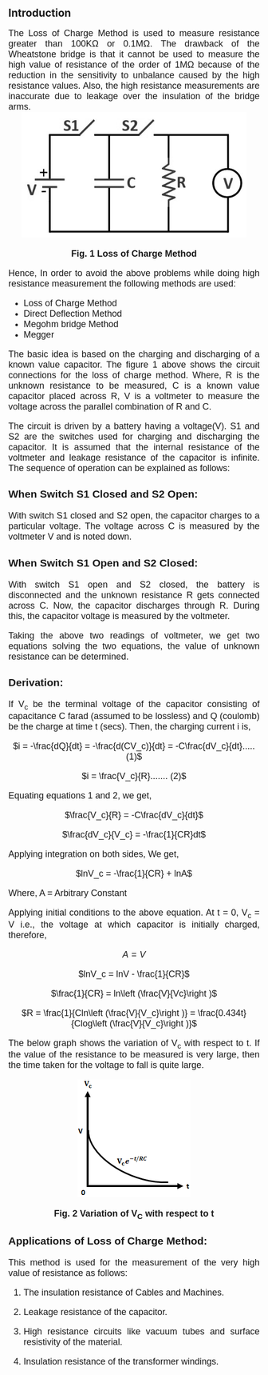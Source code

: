 ## Introduction

<div style="text-align: justify; font-size: 18px;font-family: 'Nunito Sans',sans-serif;">
The Loss of Charge Method is used to measure resistance greater than 100KΩ or 0.1MΩ. The drawback of the Wheatstone bridge is that it cannot be used to measure the high value of resistance of the order of 1MΩ because of the reduction in the sensitivity to unbalance caused by the high resistance values. Also, the high resistance measurements are inaccurate due to leakage over the insulation of the bridge arms.<br>

<center>

<img src="images/ckt.jpg" height="250" style="-webkit-filter: grayscale(100%);">  

**Fig. 1 Loss of Charge Method**
</center>

Hence, In order to avoid the above problems while doing high resistance measurement the following methods are used:<br>

<ul>
<li>Loss of Charge Method</li>
<li>Direct Deflection Method</li>
<li>Megohm bridge Method</li>
<li>Megger</li>
</ul>

The basic idea is based on the charging and discharging of a known value capacitor. The figure 1 above shows the circuit connections for the loss of charge method. Where, R is the unknown resistance to be measured, C is a known value capacitor placed across R, V is a voltmeter to measure the voltage across the parallel combination of R and C.

The circuit is driven by a battery having a voltage(V). S1 and S2 are the switches used for charging and discharging the capacitor. It is assumed that the internal resistance of the voltmeter and leakage resistance of the capacitor is infinite. The sequence of operation can be explained as follows:<br>

### When Switch S1 Closed and S2 Open:
With switch S1 closed and S2 open, the capacitor charges to a particular voltage. The voltage across C is measured by the voltmeter V and is noted down.<br>

### When Switch S1 Open and S2 Closed:
With switch S1 open and S2 closed, the battery is disconnected and the unknown resistance R gets connected across C. Now, the capacitor discharges through R. During this, the capacitor voltage is measured by the voltmeter.<br>

Taking the above two readings of voltmeter, we get two equations solving the two equations, the value of unknown resistance can be determined.

### Derivation:

If V<sub>c</sub> be the terminal voltage of the capacitor consisting of capacitance C farad (assumed to be lossless) and Q (coulomb) be the charge at time t (secs). Then, the charging current i is,<br>

<center>

$i = -\frac{dQ}{dt} = -\frac{d(CV_c)}{dt} = -C\frac{dV_c}{dt}..... (1)$

</center>

<center>

$i = \frac{V_c}{R}....... (2)$

</center>

Equating equations 1 and 2, we get,<br>

<center>

$\frac{V_c}{R} = -C\frac{dV_c}{dt}$

</center>

<center>

$\frac{dV_c}{V_c} = -\frac{1}{CR}dt$

</center>

Applying integration on both sides, We get,

<center>

$lnV_c = -\frac{1}{CR} + lnA$

</center>

Where, A = Arbitrary&nbsp;Constant

Applying initial conditions to the above equation. At t = 0, V<sub>c</sub> = V i.e., the voltage at which capacitor is initially charged, therefore, <br>

<center>

$A = V$

</center>

<center>

$lnV_c = lnV - \frac{1}{CR}$

</center>

<center>

$\frac{1}{CR} = ln\left (\frac{V}{Vc}\right )$

</center>

<center>

$R = \frac{1}{Cln\left (\frac{V}{V_c}\right )} = \frac{0.434t}{Clog\left (\frac{V}{V_c}\right )}$

</center>

The below graph shows the variation of V<sub>c</sub> with respect to t. If the value of the resistance to be measured is very large, then the time taken for the voltage to fall is quite large.<br>

<center>

![circuit](images/graph.png)  

**Fig. 2 Variation of V<sub>C</sub> with respect to t**
</center>


### Applications of Loss of Charge Method:

This method is used for the measurement of the very high value of resistance as follows:<br>

1. The insulation resistance of Cables and Machines.<br>

2. Leakage resistance of the capacitor.<br>

3. High resistance circuits like vacuum tubes and surface resistivity of the material.

4. Insulation resistance of the transformer windings.

</div>